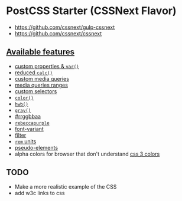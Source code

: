 # PostCSS Starter (CSSNext Flavor)

* <https://github.com/cssnext/gulp-cssnext>
* <https://github.com/cssnext/cssnext>

## [Available features](https://github.com/cssnext/cssnext#features)

* [custom properties & `var()`](http://www.w3.org/TR/css-variables/)
* [reduced `calc()`](https://github.com/MoOx/reduce-css-calc#readme)
* [custom media queries](http://dev.w3.org/csswg/mediaqueries/#custom-mq)
* [media queries ranges](http://dev.w3.org/csswg/mediaqueries/#mq-ranges)
* [custom selectors](http://dev.w3.org/csswg/css-extensions/#custom-selectors)
* [`color()`](http://dev.w3.org/csswg/css-color/#modifying-colors)
* [`hwb()`](http://dev.w3.org/csswg/css-color/#the-hwb-notation)
* [`gray()`](http://dev.w3.org/csswg/css-color/#grays)
* [#rrggbbaa](http://dev.w3.org/csswg/css-color/#hex-notation)
* [`rebeccapurple`](http://dev.w3.org/csswg/css-color/#valdef-color-rebeccapurple)
* [font-variant](http://dev.w3.org/csswg/css-fonts/#propdef-font-variant)
* [filter](http://www.w3.org/TR/filter-effects/)
* [`rem` units](http://www.w3.org/TR/css3-values/#rem-unit)
* [pseudo-elements](http://www.w3.org/TR/css3-selectors/#pseudo-elements)
* alpha colors for browser that don't understand [css 3 colors](http://www.w3.org/TR/css3-color/)

## TODO
* Make a more realistic example of the CSS
* add w3c links to css